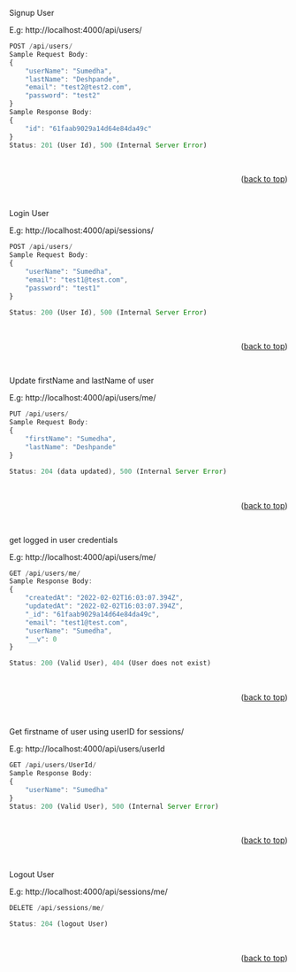 <div id="top"></div>
<p> Signup User </p>
<p> E.g: http://localhost:4000/api/users/ </p>

```js
POST /api/users/
Sample Request Body:
{
    "userName": "Sumedha",
    "lastName": "Deshpande",
    "email": "test2@test2.com",
    "password": "test2"
}
Sample Response Body:
{
    "id": "61faab9029a14d64e84da49c"
}
Status: 201 (User Id), 500 (Internal Server Error)
```

<br>
<p align="right">(<a href="#top">back to top</a>)</p>
<br>

<p> Login User </p>
<p> E.g: http://localhost:4000/api/sessions/ </p>

```js
POST /api/users/
Sample Request Body:
{
    "userName": "Sumedha",
    "email": "test1@test.com",
    "password": "test1"
}

Status: 200 (User Id), 500 (Internal Server Error)
```

<br>
<p align="right">(<a href="#top">back to top</a>)</p>
<br>

<p> Update firstName and lastName of user </p>
<p> E.g: http://localhost:4000/api/users/me/ </p>

```js
PUT /api/users/
Sample Request Body:
{
    "firstName": "Sumedha",
    "lastName": "Deshpande"
}

Status: 204 (data updated), 500 (Internal Server Error)
```

<br>
<p align="right">(<a href="#top">back to top</a>)</p>
<br>

<p> get logged in user credentials </p>
<p> E.g: http://localhost:4000/api/users/me/ </p>

```js
GET /api/users/me/
Sample Response Body:
{
    "createdAt": "2022-02-02T16:03:07.394Z",
    "updatedAt": "2022-02-02T16:03:07.394Z",
    "_id": "61faab9029a14d64e84da49c",
    "email": "test1@test.com",
    "userName": "Sumedha",
    "__v": 0
}

Status: 200 (Valid User), 404 (User does not exist)
```
<br>
<p align="right">(<a href="#top">back to top</a>)</p>
<br>

<p> Get firstname of user using userID for sessions/ </p>
<p> E.g: http://localhost:4000/api/users/userId </p>

```js
GET /api/users/UserId/
Sample Response Body:
{
    "userName": "Sumedha"
}
Status: 200 (Valid User), 500 (Internal Server Error)

```
<br>
<p align="right">(<a href="#top">back to top</a>)</p>
<br>

<p> Logout User </p>
<p> E.g: http://localhost:4000/api/sessions/me/ </p>

```js
DELETE /api/sessions/me/

Status: 204 (logout User)
```
<br>
<p align="right">(<a href="#top">back to top</a>)</p>
<br>
